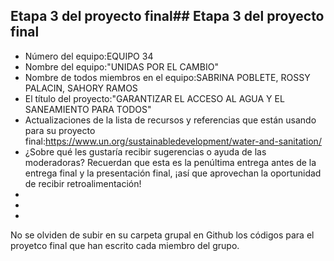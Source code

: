 ## Etapa 3 del proyecto final## Etapa 3 del proyecto final

- Número del equipo:EQUIPO 34
- Nombre del equipo:"UNIDAS POR EL CAMBIO"
- Nombre de todos miembros en el equipo:SABRINA POBLETE, ROSSY PALACIN, SAHORY RAMOS
- El título del proyecto:"GARANTIZAR EL ACCESO AL AGUA Y EL SANEAMIENTO PARA TODOS"
- Actualizaciones de la lista de recursos y referencias que están usando para su proyecto final:https://www.un.org/sustainabledevelopment/water-and-sanitation/
- ¿Sobre qué les gustaría recibir sugerencias o ayuda de las moderadoras? Recuerdan que esta es la penúltima entrega antes de la entrega final y la presentación final, ¡así que aprovechan la oportunidad de recibir retroalimentación!
-
-
-

No se olviden de subir en su carpeta grupal en Github los códigos para el proyetco final que han escrito cada miembro del grupo.
